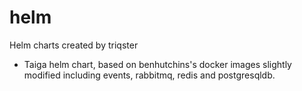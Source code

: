 # helm
Helm charts created by triqster

* Taiga helm chart, based on benhutchins's docker images slightly modified including events, rabbitmq, redis and postgresqldb.
